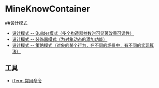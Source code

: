 # MineKnowContainer

##设计模式
- [设计模式 -- Builder模式（多个构造器参数时可显著改善可读性）](https://github.com/pzxwhc/MineKnowContainer/issues/2)
- [设计模式 -- 装饰器模式（为对象动态的添加功能）](https://github.com/pzxwhc/MineKnowContainer/issues/3)
- [设计模式 -- 策略模式（对象的某个行为，在不同的场景中，有不同的实现算法）](https://github.com/pzxwhc/MineKnowContainer/issues/4)

## 工具
- [iTerm 常用命令](https://github.com/pzxwhc/MineKnowContainer/issues/1) 

